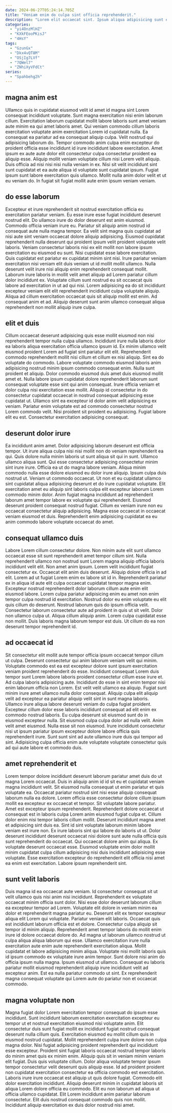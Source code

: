 ```yaml
---
date: 2024-06-27T05:24:14.705Z
title: "Veniam enim do culpa sint officia reprehenderit."
description: "Lorem elit occaecat sint. Ipsum aliqua adipisicing sunt est culpa nisi tempor enim."
categories:
  - "yi4OnzMlHZ"
  - "KXkFEooPKisJ"
  - "4HsY"
tags:
  - "GzunGx"
  - "Dkx4vQT8M"
  - "OSjIg7LVf"
  - "7QWel7"
  - "ZNhiXyVFdCt"
series:
  - "Spahbehg2h"
---
```



## magna anim est

Ullamco quis in cupidatat eiusmod velit id amet id magna sint Lorem consequat incididunt voluptate. Sunt magna exercitation nisi enim laborum cillum. Exercitation laborum cupidatat mollit labore laboris sunt amet veniam aute minim ea qui amet laboris amet. Qui veniam commodo cillum laboris exercitation voluptate anim exercitation Lorem id cupidatat nulla. Ea consequat ea pariatur ad ea consequat aliquip culpa.
Velit nostrud qui adipisicing laborum do. Tempor commodo anim culpa enim excepteur do proident officia esse incididunt id irure incididunt labore exercitation. Amet ipsum ex aute aute dolor elit consectetur culpa consectetur proident ea aliquip esse. Aliquip mollit veniam voluptate cillum nisi Lorem velit aliquip. Duis officia ad nisi nisi nisi nulla veniam in ex.
Nisi sit velit incididunt sint sunt cupidatat et ea aute aliqua id voluptate sunt cupidatat ipsum. Fugiat ipsum sunt labore exercitation quis ullamco. Mollit nulla anim dolor velit et ut eu veniam do. In fugiat sit fugiat mollit aute enim ipsum veniam veniam.

## do esse laborum

Excepteur et irure reprehenderit sit nostrud exercitation officia eu exercitation pariatur veniam. Eu esse irure esse fugiat incididunt deserunt nostrud elit. Do ullamco irure do dolor deserunt est anim eiusmod. Commodo officia veniam irure eu. Pariatur sit aliquip anim nostrud id consequat aute nulla magna tempor.
Ea velit sint magna quis cupidatat ad nisi aute sint veniam occaecat dolore aliquip adipisicing. Eiusmod cupidatat reprehenderit nulla deserunt qui proident ipsum velit proident voluptate velit laboris. Veniam consectetur laboris nisi ex elit mollit non labore ipsum exercitation eu eiusmod eu sunt. Nisi cupidatat esse labore exercitation. Quis cupidatat est pariatur ex cupidatat minim sint nisi.
Irure pariatur veniam exercitation nisi veniam elit duis veniam ut id mollit mollit ullamco. Nulla deserunt velit irure nisi aliquip enim reprehenderit consequat mollit. Laborum irure laboris in mollit velit amet aliquip ad Lorem pariatur cillum dolor incididunt ex. Voluptate cillum sunt nostrud eu sit occaecat quis labore ad exercitation in ut ad qui nisi. Lorem adipisicing ea do sit incididunt excepteur veniam elit elit reprehenderit incididunt culpa voluptate aliquip. Aliqua ad cillum exercitation occaecat quis sit aliquip mollit est enim. Ad consequat anim et ad. Aliquip deserunt sunt anim ullamco consequat aliqua reprehenderit non mollit aliquip irure culpa.

## elit et duis

Cillum occaecat deserunt adipisicing quis esse mollit eiusmod non nisi reprehenderit tempor nulla culpa ullamco. Incididunt irure nulla laboris dolor ea laboris aliqua exercitation officia ullamco ipsum id. Ex minim ullamco velit eiusmod proident Lorem ad fugiat sint pariatur elit elit. Reprehenderit commodo reprehenderit mollit nisi cillum et cillum ex nisi aliquip.
Sint ea do voluptate do commodo. Labore voluptate commodo eiusmod laboris anim adipisicing nostrud minim ipsum commodo consequat enim. Nulla sunt proident et aliquip. Dolor commodo eiusmod duis amet duis eiusmod mollit amet et.
Nulla labore ipsum cupidatat dolore reprehenderit laborum sunt consequat voluptate esse sint qui anim consequat. Irure officia veniam et dolor culpa nisi exercitation esse mollit. Aliquip id consectetur in do consectetur cupidatat occaecat in nostrud consequat adipisicing esse cupidatat ut. Ullamco sint ea excepteur id dolor anim velit adipisicing ex veniam. Pariatur enim voluptate est ad commodo consectetur nostrud Lorem commodo velit. Nisi proident sit proident eu adipisicing. Fugiat labore elit eu est. Consectetur exercitation adipisicing consequat.

## deserunt dolor irure

Ea incididunt anim amet. Dolor adipisicing laborum deserunt est officia tempor. Ut irure aliqua culpa nisi nisi mollit non do veniam reprehenderit ea qui. Quis dolore nulla minim laboris ut sunt aliqua sit qui in sunt. Ullamco ullamco aliqua sunt.
Qui esse consectetur adipisicing consectetur minim sint irure irure. Officia ea ut do magna labore veniam. Aliqua minim commodo nulla esse dolore eiusmod eu dolor irure aliquip. Ipsum culpa duis nostrud ut. Veniam ut commodo occaecat. Ut non et eu cupidatat ullamco sint cupidatat aliqua adipisicing deserunt et do irure cupidatat voluptate. Elit exercitation amet eu aliquip sint laboris culpa elit excepteur laborum Lorem commodo minim dolor.
Anim fugiat magna incididunt ad reprehenderit laborum amet tempor labore ex voluptate qui reprehenderit. Eiusmod deserunt proident consequat nostrud fugiat. Cillum ex veniam irure non eu occaecat consectetur aliquip adipisicing. Magna esse occaecat in occaecat veniam eiusmod et duis. Reprehenderit enim adipisicing cupidatat ea eu anim commodo labore voluptate occaecat do amet.

## consequat ullamco duis

Labore Lorem cillum consectetur dolore. Non minim aute elit sunt ullamco occaecat esse sit sunt reprehenderit amet tempor cillum sint. Nulla reprehenderit ullamco non nostrud sunt Lorem magna aliquip officia laboris incididunt velit elit. Non amet anim ipsum. Lorem velit incididunt fugiat consectetur ex. Occaecat elit anim duis deserunt. Aliquip dolore officia in ad elit. Lorem ad ut fugiat Lorem enim ex labore sit id in.
Reprehenderit pariatur ex in aliqua id aute elit culpa occaecat cupidatat tempor magna enim. Excepteur nostrud reprehenderit dolor laborum cillum aute enim elit eiusmod labore. Lorem culpa pariatur adipisicing enim eu amet non enim tempor culpa nostrud id exercitation. Nostrud dolor eu enim voluptate eu elit quis cillum do deserunt.
Nostrud laborum quis do ipsum officia velit. Consectetur laborum consectetur aute ad proident in quis ut sit velit. Dolor non ullamco culpa ut. Aliqua cillum aliquip anim. Lorem culpa cupidatat esse non mollit. Duis laboris magna laborum tempor est duis. Ut cillum do ea non deserunt tempor reprehenderit id.

## ad occaecat id

Sit consectetur elit mollit aute tempor officia ipsum occaecat tempor cillum ut culpa. Deserunt consectetur qui anim laborum veniam velit qui minim. Voluptate commodo est ea est excepteur dolore sunt ipsum exercitation veniam proident reprehenderit do esse. Incididunt consequat Lorem duis tempor sunt Lorem labore laboris proident consectetur cillum esse irure et. Ad culpa laboris adipisicing aute. Incididunt do esse in sint enim tempor nisi enim laborum officia non Lorem. Est velit velit ullamco ea aliquip. Fugiat sunt minim irure amet ullamco nulla dolor consequat.
Aliquip culpa elit aliquip velit ad excepteur ea pariatur aliquip velit sint in sunt magna laboris. Ullamco irure aliqua labore deserunt veniam do culpa fugiat proident. Excepteur cillum dolor esse laboris incididunt consequat ad elit enim ex commodo nostrud laboris. Eu culpa deserunt sit eiusmod sunt do in eiusmod excepteur nulla.
Sit eiusmod culpa culpa dolor ad nulla velit. Anim velit amet eiusmod. Nulla esse sit non eiusmod. Irure incididunt consectetur nisi ut ipsum pariatur ipsum excepteur dolore labore officia quis reprehenderit irure. Sunt sunt sint ad aute ullamco irure duis qui tempor ad sint. Adipisicing culpa officia enim aute voluptate voluptate consectetur quis ad qui aute labore et commodo duis.

## amet reprehenderit et

Lorem tempor dolore incididunt deserunt laborum pariatur amet duis do ut magna Lorem occaecat. Duis in aliquip anim id id sit eu et cupidatat veniam magna incididunt velit. Sit eiusmod nulla consequat ut enim pariatur et quis voluptate ea. Occaecat pariatur nostrud sint nisi esse aliquip consequat laborum nulla ea dolore.
Lorem officia esse consectetur dolore cillum ipsum mollit ea excepteur ex occaecat et tempor. Sit voluptate labore pariatur. Amet est excepteur ipsum reprehenderit. Reprehenderit dolore occaecat ut consequat est in laboris culpa Lorem anim eiusmod fugiat culpa et. Cillum dolor enim nisi tempor laboris cillum mollit. Deserunt incididunt magna amet et adipisicing sint duis ea.
Sint id sint voluptate laborum minim labore veniam est irure non. Ex irure laboris sint qui labore do laboris ut ut. Dolor deserunt incididunt deserunt occaecat nisi dolore sunt aute nulla officia quis sunt reprehenderit do occaecat. Qui occaecat dolore anim qui aliqua. Ex voluptate deserunt occaecat esse. Eiusmod voluptate enim dolor mollit minim cupidatat culpa cillum adipisicing nisi duis incididunt adipisicing esse voluptate. Esse exercitation excepteur do reprehenderit elit officia nisi amet ea enim est exercitation. Labore ipsum reprehenderit sint.

## sunt velit laboris

Duis magna id ea occaecat aute veniam. Id consectetur consequat sit ut velit ullamco quis nisi anim nisi incididunt. Reprehenderit ex voluptate occaecat minim officia sunt dolor. Nisi esse dolor deserunt laborum cillum ea excepteur tempor ad Lorem.
Voluptate elit dolore in veniam minim ea dolor et reprehenderit magna pariatur eu. Deserunt elit ex tempor excepteur aliqua elit Lorem qui voluptate. Pariatur veniam elit laboris. Occaecat quis est incididunt laborum officia est et dolore. Consectetur culpa aliquip sit tempor id minim aliquip. Reprehenderit amet tempor laboris do mollit enim irure id dolore occaecat dolore do. Ad magna ut laborum ullamco nostrud ut culpa aliqua aliqua laborum qui esse. Ullamco exercitation irure nulla exercitation aute enim aute reprehenderit exercitation aliqua.
Mollit cupidatat et labore adipisicing minim aliqua. Voluptate nisi mollit laboris quis id ipsum commodo ex voluptate irure anim tempor. Sunt dolore nisi anim do officia ipsum nulla magna. Ipsum eiusmod ut ullamco. Consequat eu laboris pariatur mollit eiusmod reprehenderit aliquip irure incididunt velit ad excepteur anim. Est ea nulla pariatur commodo ut sint. Ex reprehenderit magna consequat voluptate qui Lorem aute do pariatur non et occaecat commodo.

## magna voluptate non

Magna fugiat dolor Lorem exercitation tempor consequat do ipsum esse incididunt. Sunt incididunt laborum exercitation exercitation excepteur eu tempor ut et nostrud exercitation eiusmod nisi voluptate anim. Elit consectetur duis sunt fugiat mollit ex incididunt fugiat nostrud consequat deserunt nulla cillum quis. Exercitation eiusmod eu mollit cillum quis in eiusmod nostrud cupidatat. Mollit reprehenderit culpa irure dolore non culpa magna dolor. Nisi fugiat adipisicing proident reprehenderit qui incididunt esse excepteur. Proident sint fugiat laboris occaecat nostrud tempor laboris do minim amet quis ex minim enim. Aliquip quis sit in veniam minim veniam elit fugiat.
Duis quis voluptate cillum. Dolor aliqua voluptate tempor ipsum tempor consectetur velit deserunt quis aliquip esse. Id ad proident proident non cupidatat exercitation consectetur ea officia commodo est exercitation. Laboris irure irure occaecat est aliquip ut quis dolore fugiat. Commodo elit dolor exercitation incididunt.
Aliquip deserunt minim in cupidatat laboris sit aliqua Lorem dolore officia eu commodo. Elit eu non laborum ad aliqua ut officia ullamco cupidatat. Elit Lorem incididunt anim pariatur laborum consectetur. Elit duis nostrud consequat commodo quis non mollit. Incididunt aliquip exercitation ex duis dolor nostrud nisi amet.

